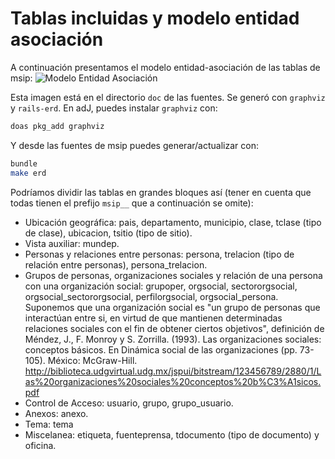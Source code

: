 # Tablas incluidas y modelo entidad asociación

A continuación presentamos el modelo entidad-asociación de las tablas de msip:
![Modelo Entidad Asociación](https://raw.gitlabusercontent.com/pasosdeJesus/msip/main/doc/erd.png)

Esta imagen está en el directorio `doc` de las fuentes. Se generó con 
`graphviz` y `rails-erd`. En adJ, puedes instalar `graphviz` con:
```sh
doas pkg_add graphviz
```
Y desde las fuentes de msip puedes generar/actualizar con:
```sh
bundle
make erd
```

Podríamos dividir las tablas en grandes bloques así (tener en cuenta que todas tienen el prefijo ```msip__``` que a continuación se omite):
- Ubicación geográfica: pais, departamento, municipio, clase, tclase (tipo de 
  clase), ubicacion, tsitio (tipo de sitio).
- Vista auxiliar: mundep.
- Personas y relaciones entre personas: persona, trelacion (tipo de relación 
  entre personas), persona_trelacion.
- Grupos de personas, organizaciones sociales y relación de una persona con 
  una organización social: grupoper, orgsocial, sectororgsocial, 
  orgsocial_sectororgsocial, perfilorgsocial, orgsocial_persona. 
  Suponemos que una organización social es "un grupo de personas 
  que interactúan entre si, en virtud de que mantienen determinadas 
  relaciones sociales con el fin de obtener ciertos objetivos",  definición 
  de Méndez, J., F. Monroy y S. Zorrilla. (1993). Las organizaciones 
  sociales: conceptos básicos. En Dinámica social de las organizaciones 
  (pp. 73-105). México: McGraw-Hill.
  <http://biblioteca.udgvirtual.udg.mx/jspui/bitstream/123456789/2880/1/Las%20organizaciones%20sociales%20conceptos%20b%C3%A1sicos.pdf>
- Control de Acceso: usuario, grupo, grupo_usuario.
- Anexos: anexo.
- Tema: tema
- Miscelanea: etiqueta, fuenteprensa, tdocumento (tipo de documento) y oficina.

